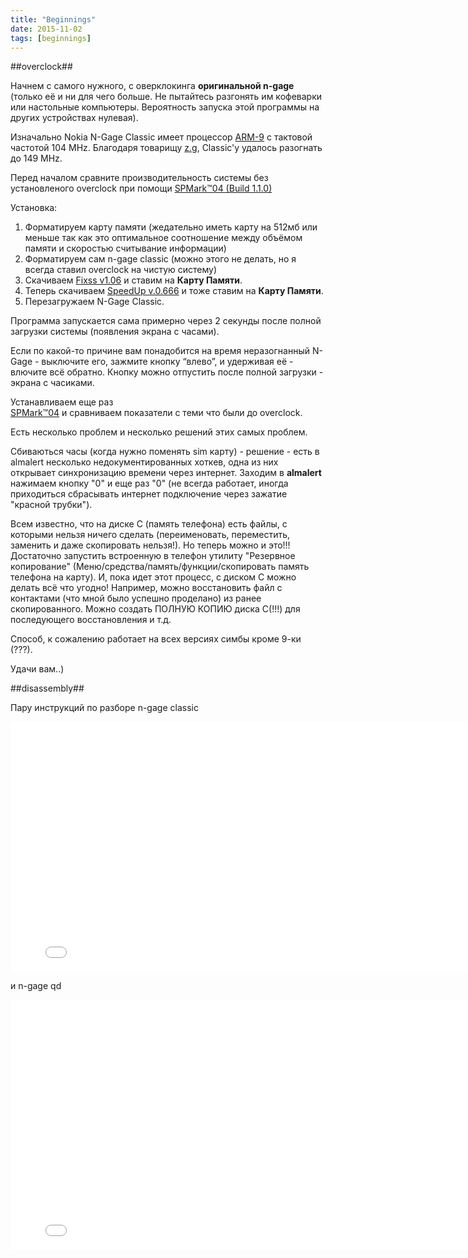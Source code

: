 ```yaml
---
title: "Beginnings"
date: 2015-11-02
tags: [beginnings]
---
```


##overclock##

Начнем с самого нужного, с оверклокинга **оригинальной n-gage** (только её и ни для чего больше. Не пытайтесь разгонять им кофеварки или настольные компьютеры. Вероятность запуска этой программы на других устройствах нулевая). 

Изначально Nokia N-Gage Classic имеет процессор [ARM-9](http://en.wikipedia.org/wiki/ARM9) с тактовой частотой 104 MHz.
Благодаря товарищу [z.g](http://zg.livejournal.com), Classic'у удалось разогнать до 149 MHz.

Перед началом сравните производительность системы без установленого overclock при помощи [
SPMark™04 (Build 1.1.0)](http://web.archive.org/web/20050214221514/http://www.futuremark.com/download/spmark04/)

Установка:

 1. Форматируем карту памяти (жедательно иметь карту на 512мб или меньше так как это оптимальное соотношение между объёмом памяти и скоростью считывание информации)
 2. Форматируем сам n-gage classic (можно этого не делать, но я всегда ставил overclock на чистую систему)
 3. Скачиваем [Fixss v1.06](http://sourceforge.net/projects/almalert/files/fixss/1.06/fixss_1_06.zip/download) и ставим на **Карту Памяти**. 
 4. Теперь скачиваем [SpeedUp v.0.666](http://sourceforge.net/projects/almalert/files/speedup/0.666/speedup_0_666.zip/download) и тоже ставим на **Карту Памяти**.
 5. Перезагружаем N-Gage Classic.

Программа запускается сама примерно через 2 секунды после полной загрузки системы (появления экрана с часами).

Если по какой-то причине вам понадобится на время неразогнанный N-Gage - выключите его, зажмите кнопку “влево”, и удерживая её - влючите всё обратно. Кнопку можно отпустить после полной загрузки - экрана с часиками.

Устанавливаем еще раз [ 	
SPMark™04](http://web.archive.org/web/20050214221514/http://www.futuremark.com/download/spmark04/) и сравниваем показатели с теми что были до overclock.


Есть несколько проблем и несколько решений этих самых проблем.

Сбиваються часы (когда нужно поменять sim карту) - решение - есть в almalert несколько недокументированных хоткев, одна из них открывает синхронизацию времени через интернет. Заходим в **almalert** нажимаем кнопку "0" и еще раз "0" (не всегда работает, иногда приходиться сбрасывать интернет подключение через зажатие "красной трубки").

Всем известно, что на диске С (память телефона) есть файлы, с которыми нельзя ничего сделать (переименовать, переместить, заменить и даже скопировать нельзя!).
Но теперь можно и это!!!
Достаточно запустить встроенную в телефон утилиту "Резервное копирование" (Меню/средства/память/функции/скопировать память телефона на карту).
И, пока идет этот процесс, с диском С можно делать всё что угодно!
Например, можно восстановить файл с контактами (что мной было успешно проделано) из ранее скопированного. Можно создать ПОЛНУЮ КОПИЮ диска С(!!!) для последующего восстановления и т.д.

Способ, к сожалению работает на всех версиях симбы кроме 9-ки (???).

Удачи вам..) 


##disassembly##

Пару инструкций по разборе n-gage classic 

<iframe width="800" height="400" src="//www.youtube.com/embed/c94TNlsrH5k?rel=0&amp;showinfo=0" frameborder="0" allowfullscreen></iframe>

и n-gage qd

<iframe width="800" height="400" src="//www.youtube.com/embed/VpVlCqtICTQ?rel=0&amp;showinfo=0" frameborder="0" allowfullscreen></iframe>
